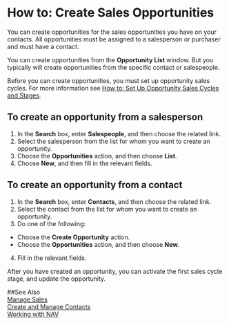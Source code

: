 <properties pageTitle="How to: Create Sales Opportunities | Project “Madeira”" 
    description="Describes how to create sales opportunities on contacts in Project “Madeira”" 
    services="" 
    documentationCenter="Madeira"
    authors="jswymer"/>
    
# How to: Create Sales Opportunities
You can create opportunities for the sales opportunities you have on your contacts. All opportunities must be assigned to a salesperson or purchaser and must have a contact.

You can create opportunities from the **Opportunity List** window. But you typically will create opportunities from the specific contact or salespeople.

Before you can create opportunities, you must set up opportunity sales cycles. For more information see [How to: Set Up Opportunity Sales Cycles and Stages](marketing-how-setup-opportunity-sales-cycles-stages.md).

## To create an opportunity from a salesperson
1. In the **Search** box, enter **Salespeople**, and then choose the related link. 
2. Select the salesperson from the list for whom you want to create an opportunity.
3. Choose the **Opportunities** action, and then choose **List**.
4. Choose **New**, and then fill in the relevant fields.  

## To create an opportunity from a contact
1. In the **Search** box, enter **Contacts**, and then choose the related link. 
2. Select the contact from the list for whom you want to create an opportunity.
3. Do one of the following:
  * Choose the **Create Opportunity** action.
  * Choose the  **Opportunities** action, and then choose **New**.
4. Fill in the relevant fields.  

After you have created an opportunity, you can activate the first sales cycle stage, and update the opportunity.

##See Also  
[Manage Sales](sales-manage-sales.md)  
[Create and Manage Contacts](marketing-contacts.md)  
[Working with NAV](ui-work-product.md)
